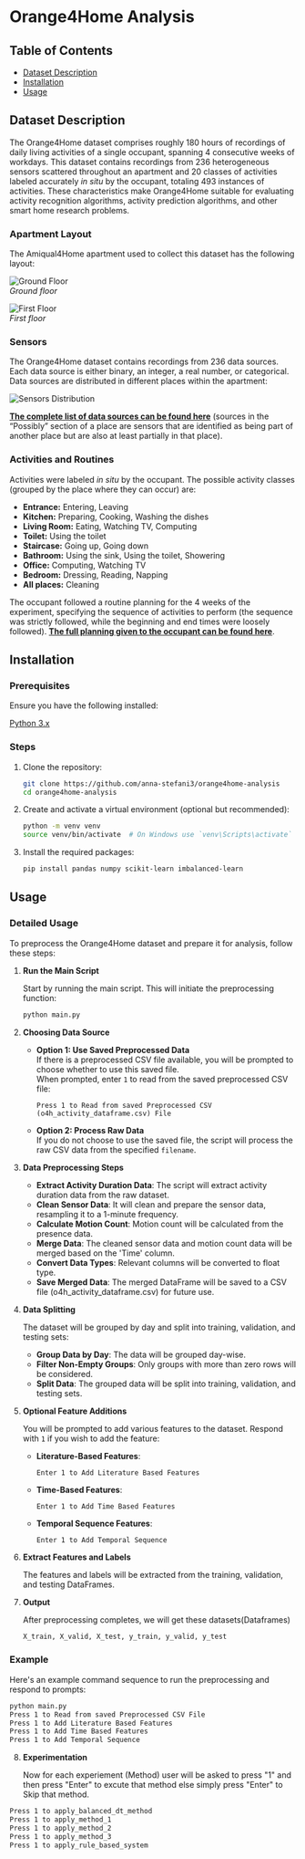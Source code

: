 # Orange4Home Analysis

## Table of Contents

- [Dataset Description](#dataset-description)
- [Installation](#installation)
- [Usage](#usage)

## Dataset Description
The Orange4Home dataset comprises roughly 180 hours of recordings of daily living activities of a single occupant, spanning 4 consecutive weeks of workdays. This dataset contains recordings from 236 heterogeneous sensors scattered throughout an apartment and 20 classes of activities labeled accurately *in situ* by the occupant, totaling 493 instances of activities. These characteristics make Orange4Home suitable for evaluating activity recognition algorithms, activity prediction algorithms, and other smart home research problems.

### Apartment Layout

The Amiqual4Home apartment used to collect this dataset has the following layout:

![Ground Floor](static/lovelyloft_groundfloor.png)<br>
*Ground floor*



![First Floor](static/lovelyloft_firstfloor.png)<br>
*First floor*

### Sensors

The Orange4Home dataset contains recordings from 236 data sources. Each data source is either binary, an integer, a real number, or categorical. Data sources are distributed in different places within the apartment:

![Sensors Distribution](static/sensors.png)

[**The complete list of data sources can be found here**](orange4home/sensors_localisation.txt) (sources in the “Possibly” section of a place are sensors that are identified as being part of another place but are also at least partially in that place).

### Activities and Routines

Activities were labeled *in situ* by the occupant. The possible activity classes (grouped by the place where they can occur) are:

- **Entrance:** Entering, Leaving
- **Kitchen:** Preparing, Cooking, Washing the dishes
- **Living Room:** Eating, Watching TV, Computing
- **Toilet:** Using the toilet
- **Staircase:** Going up, Going down
- **Bathroom:** Using the sink, Using the toilet, Showering
- **Office:** Computing, Watching TV
- **Bedroom:** Dressing, Reading, Napping
- **All places:** Cleaning

The occupant followed a routine planning for the 4 weeks of the experiment, specifying the sequence of activities to perform (the sequence was strictly followed, while the beginning and end times were loosely followed). [**The full planning given to the occupant can be found here**](orange4home/planning.pdf).





## Installation

### Prerequisites

Ensure you have the following installed:

[Python 3.x](https://www.python.org/downloads/)

### Steps

1. Clone the repository:

    ```bash
    git clone https://github.com/anna-stefani3/orange4home-analysis
    cd orange4home-analysis
    ```

2. Create and activate a virtual environment (optional but recommended):

    ```bash
    python -m venv venv
    source venv/bin/activate  # On Windows use `venv\Scripts\activate`
    ```

3. Install the required packages:

    ```bash
    pip install pandas numpy scikit-learn imbalanced-learn
    ```

## Usage

### Detailed Usage

To preprocess the Orange4Home dataset and prepare it for analysis, follow these steps:

1. **Run the Main Script**

    Start by running the main script. This will initiate the preprocessing function:

    ```bash
    python main.py
    ```

2. **Choosing Data Source**

    - **Option 1: Use Saved Preprocessed Data**  
      If there is a preprocessed CSV file available, you will be prompted to choose whether to use this saved file.  
      When prompted, enter `1` to read from the saved preprocessed CSV file:

      ```
      Press 1 to Read from saved Preprocessed CSV (o4h_activity_dataframe.csv) File
      ```

    - **Option 2: Process Raw Data**  
      If you do not choose to use the saved file, the script will process the raw CSV data from the specified `filename`.

3. **Data Preprocessing Steps**

    - **Extract Activity Duration Data**: The script will extract activity duration data from the raw dataset.
    - **Clean Sensor Data**: It will clean and prepare the sensor data, resampling it to a 1-minute frequency.
    - **Calculate Motion Count**: Motion count will be calculated from the presence data.
    - **Merge Data**: The cleaned sensor data and motion count data will be merged based on the 'Time' column.
    - **Convert Data Types**: Relevant columns will be converted to float type.
    - **Save Merged Data**: The merged DataFrame will be saved to a CSV file (o4h_activity_dataframe.csv) for future use.

4. **Data Splitting**

    The dataset will be grouped by day and split into training, validation, and testing sets:

    - **Group Data by Day**: The data will be grouped day-wise.
    - **Filter Non-Empty Groups**: Only groups with more than zero rows will be considered.
    - **Split Data**: The grouped data will be split into training, validation, and testing sets.

5. **Optional Feature Additions**

    You will be prompted to add various features to the dataset. Respond with `1` if you wish to add the feature:

    - **Literature-Based Features**: 

      ```
      Enter 1 to Add Literature Based Features
      ```

    - **Time-Based Features**:

      ```
      Enter 1 to Add Time Based Features
      ```

    - **Temporal Sequence Features**:

      ```
      Enter 1 to Add Temporal Sequence
      ```

6. **Extract Features and Labels**

    The features and labels will be extracted from the training, validation, and testing DataFrames.

7. **Output**

    After preprocessing completes, we will get these datasets(Dataframes)

    ```bash
    X_train, X_valid, X_test, y_train, y_valid, y_test
    ```

### Example

Here's an example command sequence to run the preprocessing and respond to prompts:

```bash
python main.py
Press 1 to Read from saved Preprocessed CSV File
Press 1 to Add Literature Based Features
Press 1 to Add Time Based Features
Press 1 to Add Temporal Sequence
```

8. **Experimentation**

    Now for each experiement (Method) user will be asked to press "1" and then press "Enter" to excute that method else simply press "Enter" to Skip that method.

```bash
Press 1 to apply_balanced_dt_method
Press 1 to apply_method_1
Press 1 to apply_method_2
Press 1 to apply_method_3
Press 1 to apply_rule_based_system
```